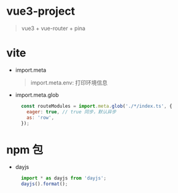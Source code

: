 # vue3-project
> vue3 + vue-router + pina

# vite
- import.meta
  > import.meta.env: 打印环境信息
- import.meta.glob
  ```js
    const routeModules = import.meta.glob('./*/index.ts', {
      eager: true, // true 同步，默认异步
      as: 'row',
    });
  ```

# npm 包
- dayjs
  ```js
    import * as dayjs from 'dayjs';
    dayjs().format();
  ```
